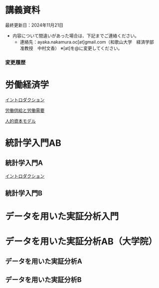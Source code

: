 # 講義資料

最終更新日：2024年11月21日

- 内容について間違いがあった場合は、下記までご連絡ください。
    - 連絡先：ayaka.nakamura.oc[at]gmail.com（和歌山大学　経済学部　准教授　中村文香）
    ※[at]を@に変更してください。

### 変更履歴

# 労働経済学

[イントロダクション](https://www.notion.so/1459d129cb7080c4b648f6aa508b9e22?pvs=21)

[労働供給と労働需要](https://www.notion.so/1459d129cb7080ec9ec6d0cb8ad39383?pvs=21)

[人的資本モデル](https://www.notion.so/1459d129cb7080d793bbeb1e47d4d436?pvs=21)

# 統計学入門AB

## 統計学入門A

[イントロダクション](https://www.notion.so/1459d129cb708068a5dcd6dbced273d9?pvs=21)

## 統計学入門B

# データを用いた実証分析入門

# データを用いた実証分析AB（大学院）

## データを用いた実証分析A

## データを用いた実証分析B